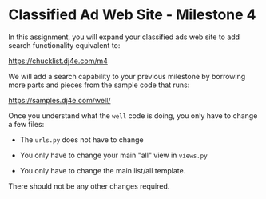 Classified Ad Web Site - Milestone 4
====================================

In this assignment, you will expand your classified ads web site to add search functionality
equivalent to:

https://chucklist.dj4e.com/m4

We will add a search capability to your previous milestone by borrowing more parts and 
pieces from the sample code that runs:

https://samples.dj4e.com/well/

Once you understand what the `well` code is doing, you only have to change a few files:

* The `urls.py` does not have to change

* You only have to change your main "all" view in `views.py`

* You only have to change the main list/all template.

There should not be any other changes required.

